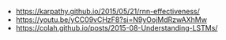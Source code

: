 


- https://karpathy.github.io/2015/05/21/rnn-effectiveness/
- https://youtu.be/yCC09vCHzF8?si=N9yOojMdRzwAXhMw
- https://colah.github.io/posts/2015-08-Understanding-LSTMs/